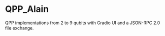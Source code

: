 # QPP_Alain
QPP implementations from 2 to 9 qubits with Gradio UI and a JSON-RPC 2.0 file exchange.
